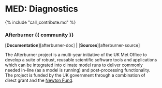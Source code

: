 # MED: Diagnostics

{% include "call_contribute.md" %}

### <div class="center-icons"> Afterburner  {{ community }} </div>

[**Documentation**][afterburner-doc] | 
[**Sources**][afterburner-source]

The Afterburner project is a multi-year initiative of the UK Met Office to develop a suite of robust, reusable scientific software tools and applications which can be integrated into climate model runs to deliver commonly needed in-line (as a model is running) and post-processing functionality. The project is funded by the UK government through a combination of direct grant and the ​[Newton Fund](http://www.newtonfund.ac.uk).
